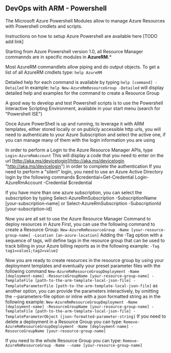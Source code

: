 ## DevOps with ARM - Powershell 

The Microsoft Azure Powershell Modules allow to manage Azure Resources with Powershell cmdlets and scripts.

Instructions on how to setup Azure Powershell are available here [TODO add link]

Starting from Azure Powershell version 1.0, all Resource Manager commannds are in specific modules in **AzureRM.***

Most AzureRM commandlets allow piping and do output objects.
To get a list of all AzureRM cmdlets type:
    `help AzureRM`


Detailed help for each command is available by typing
    `help [command] -Detailed`
In example:
    `help New-AzureRmResourceGroup -Detailed`
will display detailed help and examples for the command to create a Resource Group

A good way to develop and test Powershell scripts is to use the Powershell Interactive Scripting Environment, available in your start menu (search for "Powershell ISE")

Once Azure PowerShell is up and running, to leverage it with ARM templates, either stored locally or on publicly accessible http urls, you will need to authenticate to your Azure Subscription and select the active one, if you can manage many of them with the login information you are using

In order to perform a Login to the Azure Resource Manager APIs, type
	`Login-AzureRmAccount`
This will display a code that you need to enter on the url [http://aka.ms/devicelogin](http://aka.ms/devicelogin "http://aka.ms/devicelogin") in order to complete the authentication
If you need to perform a "silent" login, you need to use an Azure Active Directory login by the following commands
    $credential=Get-Credential
	Login-AzureRmAccount -Credential $credential

If you have more than one azure subscription, you can select the subscription by typing
    Select-AzureRmSubscription -SubscriptionName [your-subscription-name]
or
	Select-AzureRmSubscription -SubscriptionId [your-subscription-id]

Now you are all set to use the Azure Resource Manager Command to deploy resources in Azure
First, you can use the following command to create a Resource Group:
    `New-AzureRmResourceGroup -Name [your-resource-group-name] -Location [an-azure-location]`
Adding the -Tag option with a sequence of tags, will define tags in the resource group that can be used to track billing in your Azure billing reports as in the following example:
    `-Tag tag1=value1;tag2=value2`

Now you are ready to create resources in the resource group by using your deployment templates and eventually your preset parameter files with the following command
    `New-AzureRmResourceGroupDeployment -Name [deployment-name] -ResourceGroupName [your-resource-group-name] -TemplateFile [path-to-the-arm-template-local-json-file] -TemplateParameterFile [path-to-the-arm-template-local-json-file]`
as another option, you can provide the parameters interactively, by omitting the --parameters-file option or inline with a json formatted string as in the following example:
	`New-AzureRmResourceGroupDeployment -Name [deployment-name] -ResourceGroupName [your-resource-group-name] -TemplateFile [path-to-the-arm-template-local-json-file] -TemplateParameterObject [json-formatted-parameter-string]`
If you need to delete a deployment in a Resource Group you can type:
    `Remove-AzureRmResourceGroupDeployment -Name [deployment-name] -ResourceGroupName [your-resource-group-name]`

If you need to the whole Resource Group you can type:
    `Remove-AzureRmResourceGroup -Name --name [your-resource-group-name]`

